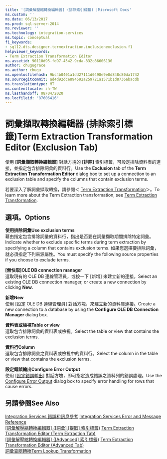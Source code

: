 ```yaml
---
title: '[詞彙解壓縮轉換編輯器] (排除索引標籤) |Microsoft Docs'
ms.custom: ''
ms.date: 06/13/2017
ms.prod: sql-server-2014
ms.reviewer: ''
ms.technology: integration-services
ms.topic: conceptual
f1_keywords:
- sql12.dts.designer.termextraction.inclusionexclusion.f1
helpviewer_keywords:
- Term Extraction Transformation Editor
ms.assetid: 90110d95-fd97-4542-9cda-832c86606130
author: chugugrace
ms.author: chugu
ms.openlocfilehash: 9bc4b0401a1dd27111d0498e9e0d848c80da1742
ms.sourcegitcommit: ad4d92dce894592a259721a1571b1d8736abacdb
ms.translationtype: MT
ms.contentlocale: zh-TW
ms.lasthandoff: 08/04/2020
ms.locfileid: "87606416"
---
```

# <a name="term-extraction-transformation-editor-exclusion-tab"></a><span data-ttu-id="9cdfb-102">詞彙擷取轉換編輯器 (排除索引標籤)</span><span class="sxs-lookup"><span data-stu-id="9cdfb-102">Term Extraction Transformation Editor (Exclusion Tab)</span></span>
  <span data-ttu-id="9cdfb-103">使用 **[詞彙擷取轉換編輯器]** 對話方塊的 **[排除]** 索引標籤，可設定排除資料表的連接，並指定包含排除詞彙的資料行。</span><span class="sxs-lookup"><span data-stu-id="9cdfb-103">Use the **Exclusion** tab of the **Term Extraction Transformation Editor** dialog box to set up a connection to an exclusion table and specify the columns that contain exclusion terms.</span></span>  
  
 <span data-ttu-id="9cdfb-104">若要深入了解詞彙擷取轉換，請參閱＜ [Term Extraction Transformation](data-flow/transformations/term-extraction-transformation.md)＞。</span><span class="sxs-lookup"><span data-stu-id="9cdfb-104">To learn more about the Term Extraction transformation, see [Term Extraction Transformation](data-flow/transformations/term-extraction-transformation.md).</span></span>  
  
## <a name="options"></a><span data-ttu-id="9cdfb-105">選項。</span><span class="sxs-lookup"><span data-stu-id="9cdfb-105">Options</span></span>  
 <span data-ttu-id="9cdfb-106">**使用排除詞彙**</span><span class="sxs-lookup"><span data-stu-id="9cdfb-106">**Use exclusion terms**</span></span>  
 <span data-ttu-id="9cdfb-107">藉由指定包含排除詞彙的資料行，指出是否要在詞彙擷取期間排除特定詞彙。</span><span class="sxs-lookup"><span data-stu-id="9cdfb-107">Indicate whether to exclude specific terms during term extraction by specifying a column that contains exclusion terms.</span></span> <span data-ttu-id="9cdfb-108">如果您選擇要排除詞彙，就必須指定下列來源屬性。</span><span class="sxs-lookup"><span data-stu-id="9cdfb-108">You must specify the following source properties if you choose to exclude terms.</span></span>  
  
 <span data-ttu-id="9cdfb-109">**[無快取]**</span><span class="sxs-lookup"><span data-stu-id="9cdfb-109">**OLE DB connection manager**</span></span>  
 <span data-ttu-id="9cdfb-110">選取現有的 OLE DB 連線管理員，或按一下 [新增]  來建立新的連接。</span><span class="sxs-lookup"><span data-stu-id="9cdfb-110">Select an existing OLE DB connection manager, or create a new connection by clicking **New**.</span></span>  
  
 <span data-ttu-id="9cdfb-111">**新增**</span><span class="sxs-lookup"><span data-stu-id="9cdfb-111">**New**</span></span>  
 <span data-ttu-id="9cdfb-112">使用 [設定 OLE DB 連線管理員]  對話方塊，來建立新的資料庫連接。</span><span class="sxs-lookup"><span data-stu-id="9cdfb-112">Create a new connection to a database by using the **Configure OLE DB Connection Manager** dialog box.</span></span>  
  
 <span data-ttu-id="9cdfb-113">**資料表或檢視**</span><span class="sxs-lookup"><span data-stu-id="9cdfb-113">**Table or view**</span></span>  
 <span data-ttu-id="9cdfb-114">選取包含排除詞彙的資料表或檢視。</span><span class="sxs-lookup"><span data-stu-id="9cdfb-114">Select the table or view that contains the exclusion terms.</span></span>  
  
 <span data-ttu-id="9cdfb-115">**資料行**</span><span class="sxs-lookup"><span data-stu-id="9cdfb-115">**Column**</span></span>  
 <span data-ttu-id="9cdfb-116">選取包含排除詞彙之資料表或檢視中的資料行。</span><span class="sxs-lookup"><span data-stu-id="9cdfb-116">Select the column in the table or view that contains the exclusion terms.</span></span>  
  
 <span data-ttu-id="9cdfb-117">**設定錯誤輸出**</span><span class="sxs-lookup"><span data-stu-id="9cdfb-117">**Configure Error Output**</span></span>  
 <span data-ttu-id="9cdfb-118">使用 [[設定錯誤輸出]](../../2014/integration-services/configure-error-output.md) 對話方塊，即可指定造成錯誤之資料列的錯誤處理。</span><span class="sxs-lookup"><span data-stu-id="9cdfb-118">Use the [Configure Error Output](../../2014/integration-services/configure-error-output.md) dialog box to specify error handling for rows that cause errors.</span></span>  
  
## <a name="see-also"></a><span data-ttu-id="9cdfb-119">另請參閱</span><span class="sxs-lookup"><span data-stu-id="9cdfb-119">See Also</span></span>  
 <span data-ttu-id="9cdfb-120">[Integration Services 錯誤和訊息參考](../../2014/integration-services/integration-services-error-and-message-reference.md) </span><span class="sxs-lookup"><span data-stu-id="9cdfb-120">[Integration Services Error and Message Reference](../../2014/integration-services/integration-services-error-and-message-reference.md) </span></span>  
 <span data-ttu-id="9cdfb-121">[[詞彙解壓縮轉換編輯器] &#40;[詞彙] [提取] 索引標籤&#41;](../../2014/integration-services/term-extraction-transformation-editor-term-extraction-tab.md) </span><span class="sxs-lookup"><span data-stu-id="9cdfb-121">[Term Extraction Transformation Editor &#40;Term Extraction Tab&#41;](../../2014/integration-services/term-extraction-transformation-editor-term-extraction-tab.md) </span></span>  
 <span data-ttu-id="9cdfb-122">[[詞彙解壓縮轉換編輯器] &#40;[Advanced] 索引標籤&#41;](../../2014/integration-services/term-extraction-transformation-editor-advanced-tab.md) </span><span class="sxs-lookup"><span data-stu-id="9cdfb-122">[Term Extraction Transformation Editor &#40;Advanced Tab&#41;](../../2014/integration-services/term-extraction-transformation-editor-advanced-tab.md) </span></span>  
 [<span data-ttu-id="9cdfb-123">詞彙查閱轉換</span><span class="sxs-lookup"><span data-stu-id="9cdfb-123">Term Lookup Transformation</span></span>](data-flow/transformations/lookup-transformation.md)  
  
  
